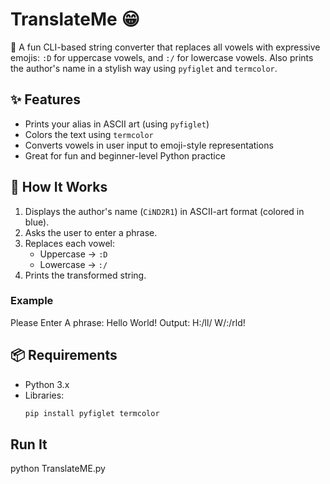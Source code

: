 # TranslateMe 😁

🎉 A fun CLI-based string converter that replaces all vowels with expressive emojis: `:D` for uppercase vowels, and `:/` for lowercase vowels. Also prints the author's name in a stylish way using `pyfiglet` and `termcolor`.

## ✨ Features

- Prints your alias in ASCII art (using `pyfiglet`)
- Colors the text using `termcolor`
- Converts vowels in user input to emoji-style representations
- Great for fun and beginner-level Python practice

## 🧠 How It Works

1. Displays the author's name (`CiND2R1`) in ASCII-art format (colored in blue).
2. Asks the user to enter a phrase.
3. Replaces each vowel:
   - Uppercase → `:D`
   - Lowercase → `:/`
4. Prints the transformed string.

### Example

Please Enter A phrase: Hello World!
Output: H:/ll/ W/:/rld!


## 📦 Requirements

- Python 3.x
- Libraries:
  ```bash
  pip install pyfiglet termcolor

## Run It
python TranslateME.py
